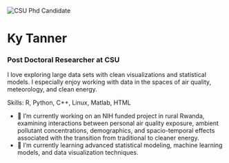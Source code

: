 ![CSU Phd Candidate](https://www.engr.colostate.edu/me/wp-content/uploads/2020/01/Mech-EN-CSU-1-C357.png)
# Ky Tanner
### Post Doctoral Researcher at CSU

I love exploring large data sets with clean visualizations and statistical models. I especially enjoy working with data in the spaces of air quality, meteorology, and clean energy.

Skills: R, Python, C++, Linux, Matlab, HTML

- 🔭 I’m currently working on an NIH funded project in rural Rwanda, examining interactions between personal air quality exposure, ambient pollutant concentrations, demographics, and spacio-temporal effects associated with the transition from traditional to cleaner energy. 
- 🌱 I’m currently learning advanced statistical modeling, machine learning models, and data visualization techniques. 

